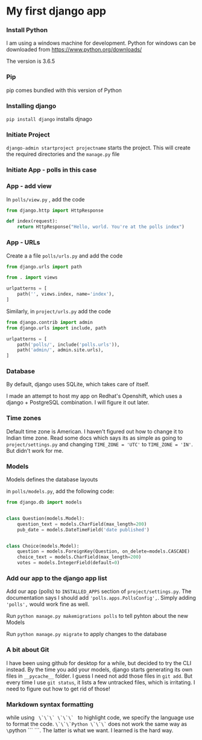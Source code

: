 # My first django app

### Install Python
I am using a windows machine for development. Python for windows can be downloaded from https://www.python.org/downloads/

The version is 3.6.5

### Pip
pip comes bundled with this version of Python

### Installing django
`pip install django` installs djnago

### Initiate Project
`django-admin startproject projectname` starts the project.
This will create the required directories and the `manage.py` file

### Initiate App - polls in this case


### App -  add view
In `polls/view.py` , add the code

```python
from django.http import HttpResponse

def index(request):
    return HttpResponse("Hello, world. You're at the polls index")
```

### App - URLs
Create a a file `polls/urls.py` and add the code

```python
from django.urls import path

from . import views

urlpatterns = [
    path('', views.index, name='index'),
]
```

Similarly, in `project/urls.py` add the code

```python
from django.contrib import admin
from django.urls import include, path

urlpatterns = [
    path('polls/', include('polls.urls')),
    path('admin/', admin.site.urls),
]
```
### Database
By default, django uses SQLite, which takes care of itself.

I made an attempt to host my app on Redhat's Openshift, which uses a django + PostgreSQL combination. I will figure it out later.

### Time zones
Default time zone is American. I haven't figured out how to change it to Indian time zone. Read some docs which says its as simple as going to `project/settings.py` and changing `TIME_ZONE = 'UTC'` to `TIME_ZONE = 'IN'`. But didn't work for me.

### Models
Models defines the database layouts

in `polls/models.py`, add the following code:

```python
from django.db import models


class Question(models.Model):
    question_text = models.CharField(max_length=200)
    pub_date = models.DateTimeField('date published')


class Choice(models.Model):
    question = models.ForeignKey(Question, on_delete=models.CASCADE)
    choice_text = models.CharField(max_length=200)
    votes = models.IntegerField(default=0)
```

### Add our app to the django app list
Add our app (polls) to `INSTALLED_APPS` section of `project/settings.py`. The documentation says I should add `'polls.apps.PollsConfig',`. Simply adding `'polls',` would work fine as well.

Run `python manage.py makemigrations polls` to tell pyhton about the new Models

Run `python manage.py migrate` to apply changes to the database

### A bit about Git

I have been using github for desktop for a  while, but decided to try the CLI instead. By the time you add your models, django starts generating its own files in `__pycache__` folder. I guess I need not add those files in `git add`. But every time I use `git status`, it lists a few untracked files, which is irritating. I need to figure out how to get rid of those!

### Markdown syntax formatting

while using ```  \`\`\` \`\`\`  ```  to highlight code, we specify the language use to format the code. ``` \`\`\`Python \`\`\` ``` does not work the same way as``` \```python \``` ```. The latter is what we want. I learned is the hard way.
